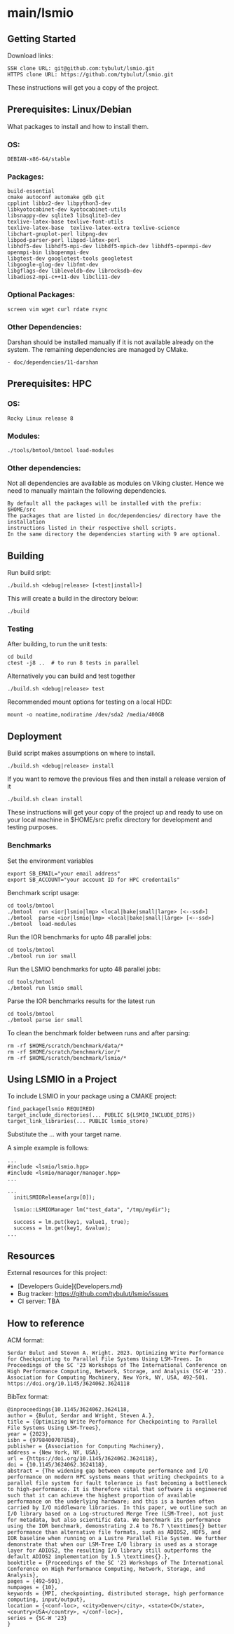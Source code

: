 # main/lsmio



## Getting Started

Download links:
```
SSH clone URL: git@github.com:tybulut/lsmio.git
HTTPS clone URL: https://github.com/tybulut/lsmio.git
```

These instructions will get you a copy of the project.


## Prerequisites: Linux/Debian

What packages to install and how to install them.

### OS:
```
DEBIAN-x86-64/stable
```

### Packages:
```
build-essential
cmake autoconf automake gdb git
cpplint libbz2-dev libpython3-dev
libkyotocabinet-dev kyotocabinet-utils
libsnappy-dev sqlite3 libsqlite3-dev
texlive-latex-base texlive-font-utils
texlive-latex-base  texlive-latex-extra texlive-science
libchart-gnuplot-perl libpng-dev
libpod-parser-perl libpod-latex-perl
libhdf5-dev libhdf5-mpi-dev libhdf5-mpich-dev libhdf5-openmpi-dev
openmpi-bin libopenmpi-dev
libgtest-dev googletest-tools googletest
libgoogle-glog-dev libfmt-dev
libgflags-dev libleveldb-dev librocksdb-dev
libadios2-mpi-c++11-dev libcli11-dev
```

### Optional Packages:
```
screen vim wget curl rdate rsync
```

### Other Dependencies:
Darshan should be installed manually if it is not available already on the
system. The remaining dependencies are managed by CMake.
```
- doc/dependencies/11-darshan
```

## Prerequisites: HPC

### OS:
```
Rocky Linux release 8
```

### Modules:
```
./tools/bmtool/bmtool load-modules
```

### Other dependencies:
Not all dependencies are available as modules on Viking cluster. Hence we need
to manually maintain the following dependencies.
```
By default all the packages will be installed with the prefix: $HOME/src
The packages that are listed in doc/dependencies/ directory have the installation 
instructions listed in their respective shell scripts.
In the same directory the dependencies starting with 9 are optional.
```


## Building 

Run build sript:
```
./build.sh <debug|release> [<test|install>]
```

This will create a build in the directory below:
```
./build
```


### Testing

After building, to run the unit tests:
```
cd build
ctest -j8 ..  # to run 8 tests in parallel
```

Alternatively you can build and test together
```
./build.sh <debug|release> test
```

Recommended mount options for testing on a local HDD:
```
mount -o noatime,nodiratime /dev/sda2 /media/400GB
```

## Deployment

Build script makes assumptions on where to install. 
```
./build.sh <debug|release> install
```

If you want to remove the previous files and then install a release version of it
```
./build.sh clean install
```

These instructions will get your copy of the project up and ready to use on your local
machine in $HOME/src prefix directory for development and testing purposes.

### Benchmarks

Set the environment variables
```
export SB_EMAIL="your email address"
export SB_ACCOUNT="your account ID for HPC credentails"
```

Benchmark script usage:
```
cd tools/bmtool
./bmtool  run <ior|lsmio|lmp> <local|bake|small|large> [<--ssd>]
./bmtool  parse <ior|lsmio|lmp> <local|bake|small|large> [<--ssd>]
./bmtool  load-modules
```

Run the IOR benchmarks for upto 48 parallel jobs:
```
cd tools/bmtool
./bmtool run ior small
```

Run the LSMIO benchmarks for upto 48 parallel jobs:
```
cd tools/bmtool
./bmtool run lsmio small
```

Parse the IOR benchmarks results for the latest run
```
cd tools/bmtool
./bmtool parse ior small
```

To clean the benchmark folder between runs and after parsing:
```
rm -rf $HOME/scratch/benchmark/data/*
rm -rf $HOME/scratch/benchmark/ior/*
rm -rf $HOME/scratch/benchmark/lsmio/*
```

## Using LSMIO in a Project

To include LSMIO in your package using a CMAKE project:
```
find_package(lsmio REQUIRED)
target_include_directories(... PUBLIC ${LSMIO_INCLUDE_DIRS})
target_link_libraries(... PUBLIC lsmio_store)
```
Substitute the ... with your target name.

A simple example is follows:
```
...
#include <lsmio/lsmio.hpp>
#include <lsmio/manager/manager.hpp>
...

...
  initLSMIORelease(argv[0]);

  lsmio::LSMIOManager lm("test_data", "/tmp/mydir");

  success = lm.put(key1, value1, true);
  success = lm.get(key1, &value);
...

```


## Resources

External resources for this project:
- [Developers Guide]{Developers.md}
- Bug tracker: https://github.com/tybulut/lsmio/issues
- CI server: TBA

## How to reference

ACM format:
```
Serdar Bulut and Steven A. Wright. 2023. Optimizing Write Performance for Checkpointing to Parallel File Systems Using LSM-Trees. In Proceedings of the SC '23 Workshops of The International Conference on High Performance Computing, Network, Storage, and Analysis (SC-W '23). Association for Computing Machinery, New York, NY, USA, 492–501. https://doi.org/10.1145/3624062.3624118
```

BibTex format:
```
@inproceedings{10.1145/3624062.3624118,
author = {Bulut, Serdar and Wright, Steven A.},
title = {Optimizing Write Performance for Checkpointing to Parallel File Systems Using LSM-Trees},
year = {2023},
isbn = {9798400707858},
publisher = {Association for Computing Machinery},
address = {New York, NY, USA},
url = {https://doi.org/10.1145/3624062.3624118},
doi = {10.1145/3624062.3624118},
abstract = {The widening gap between compute performance and I/O performance on modern HPC systems means that writing checkpoints to a parallel file system for fault tolerance is fast becoming a bottleneck to high-performance. It is therefore vital that software is engineered such that it can achieve the highest proportion of available performance on the underlying hardware; and this is a burden often carried by I/O middleware libraries. In this paper, we outline such an I/O library based on a Log-structured Merge Tree (LSM-Tree), not just for metadata, but also scientific data. We benchmark its performance using the IOR benchmark, demonstrating 2.4 to 76.7 \texttimes{} better performance than alternative file formats, such as ADIOS2, HDF5, and IOR baseline when running on a Lustre Parallel File System. We further demonstrate that when our LSM-Tree I/O library is used as a storage layer for ADIOS2, the resulting I/O library still outperforms the default ADIOS2 implementation by 1.5 \texttimes{}.},
booktitle = {Proceedings of the SC '23 Workshops of The International Conference on High Performance Computing, Network, Storage, and Analysis},
pages = {492–501},
numpages = {10},
keywords = {MPI, checkpointing, distributed storage, high performance computing, input/output},
location = {<conf-loc>, <city>Denver</city>, <state>CO</state>, <country>USA</country>, </conf-loc>},
series = {SC-W '23}
}
```


